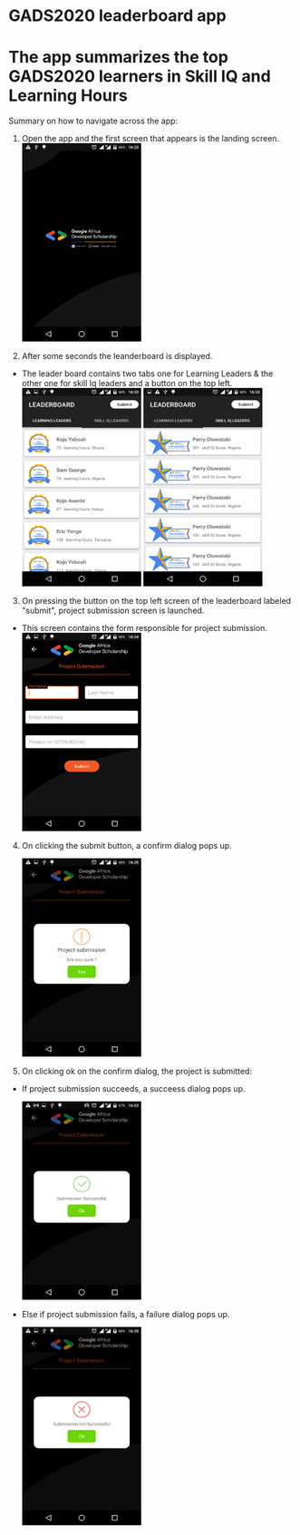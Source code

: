 # GADS2020 leaderboard app

# The app summarizes the top GADS2020 learners in Skill IQ and Learning Hours

Summary on how to navigate across the app:
1. Open the app and the first screen that appears is the landing screen.
    <img src="https://github.com/joesoftmwai/gads2020leaderboard/blob/master/app/src/main/res/drawable/landing_screen.png" alt="landing_screen" width="210" height="350" />

2. After some seconds the leanderboard is displayed.
  - The leader board contains two tabs one for Learning Leaders & the other one for skill Iq leaders and a button on the top left.
      <img src="https://github.com/joesoftmwai/gads2020leaderboard/blob/master/app/src/main/res/drawable/top_learners.png" alt="top_learners" width="210" height="350" />
     <img src="https://github.com/joesoftmwai/gads2020leaderboard/blob/master/app/src/main/res/drawable/skill_iq_leaders.png" alt="skill_iq_leaders" width="210" height="350" />        


3. On pressing the button on the top left screen of the leaderboard labeled "submit", project submission screen is launched.
  - This screen contains the form responsible for project submission.
     <img src="https://github.com/joesoftmwai/gads2020leaderboard/blob/master/app/src/main/res/drawable/submit_project.png" alt="submit_project" width="210" height="350" />

4. On clicking the submit button, a confirm dialog pops up.

    <img src="https://github.com/joesoftmwai/gads2020leaderboard/blob/master/app/src/main/res/drawable/confirm.png" alt="confirm" width="210" height="350" />

5. On clicking ok on the confirm dialog, the project is submitted:
  - If project submission succeeds, a succeess dialog pops up.
  
     <img src="https://github.com/joesoftmwai/gads2020leaderboard/blob/master/app/src/main/res/drawable/success.png" alt="success" width="210" height="350" />
     
  - Else if project submission fails, a failure dialog pops up.
  
     <img src="https://github.com/joesoftmwai/gads2020leaderboard/blob/master/app/src/main/res/drawable/failure.png" alt="failure" width="210" height="350" />



